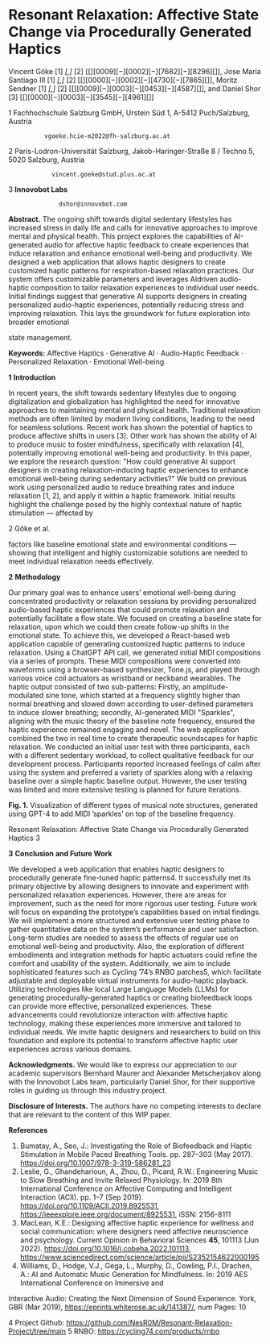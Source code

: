 # **Resonant Relaxation: Affective State Change via** **Procedurally Generated Haptics**

Vincent Göke [1] _[,]_ [2] [[][0009][−][0002][−][7682][−][8296][]], Jose Maria Santiago III [1] _[,]_ [2] [[][0000][−][0002][−][4730][−][7865][]],
Moritz Sendner [1] _[,]_ [2] [[][0009][−][0003][−][0453][−][4587][]], and Daniel Shor [3] [[][0000][−][0003][−][3545][−][4961][]]


1 Fachhochschule Salzburg GmbH, Urstein Süd 1, A-5412 Puch/Salzburg, Austria
```
          vgoeke.hcie-m2022@fh-salzburg.ac.at
```

2 Paris-Lodron-Universität Salzburg, Jakob-Haringer-Straße 8 / Techno 5, 5020 Salzburg,
Austria

```
            vincent.goeke@stud.plus.ac.at
```

3 **Innovobot Labs**

```
              dshor@innovobot.com

```

**Abstract.** The ongoing shift towards digital sedentary lifestyles has increased
stress in daily life and calls for innovative approaches to improve mental and
physical health. This project explores the capabilities of AI-generated audio for
affective haptic feedback to create experiences that induce relaxation and enhance
emotional well-being and productivity. We designed a web application that allows haptic designers to create customized haptic patterns for respiration-based
relaxation practices. Our system offers customizable parameters and leverages AIdriven audio-haptic composition to tailor relaxation experiences to individual user
needs. Initial findings suggest that generative AI supports designers in creating
personalized audio-haptic experiences, potentially reducing stress and improving
relaxation. This lays the groundwork for future exploration into broader emotional

state management.


**Keywords:** Affective Haptics · Generative AI · Audio-Haptic Feedback · Personalized Relaxation · Emotional Well-being


**1** **Introduction**


In recent years, the shift towards sedentary lifestyles due to ongoing digitalization and
globalization has highlighted the need for innovative approaches to maintaining mental
and physical health. Traditional relaxation methods are often limited by modern living
conditions, leading to the need for seamless solutions. Recent work has shown the potential of haptics to produce affective shifts in users [3]. Other work has shown the ability of
AI to produce music to foster mindfulness, specifically with relaxation [4], potentially
improving emotional well-being and productivity. In this paper, we explore the research
question: "How could generative AI support designers in creating relaxation-inducing
haptic experiences to enhance emotional well-being during sedentary activities?" We
build on previous work using personalized audio to reduce breathing rates and induce
relaxation [1, 2], and apply it within a haptic framework. Initial results highlight the
challenge posed by the highly contextual nature of haptic stimulation — affected by


2 Göke et al.


factors like baseline emotional state and environmental conditions — showing that intelligent and highly customizable solutions are needed to meet individual relaxation
needs effectively.


**2** **Methodology**


Our primary goal was to enhance users’ emotional well-being during concentrated
productivity or relaxation sessions by providing personalized audio-based haptic experiences that could promote relaxation and potentially facilitate a flow state. We focused
on creating a baseline state for relaxation, upon which we could then create follow-up
shifts in the emotional state. To achieve this, we developed a React-based web application
capable of generating customized haptic patterns to induce relaxation. Using a ChatGPT
API call, we generated initial MIDI compositions via a series of prompts. These MIDI
compositions were converted into waveforms using a browser-based synthesizer, Tone.js,
and played through various voice coil actuators as wristband or neckband wearables. The
haptic output consisted of two sub-patterns: Firstly, an amplitude-modulated sine tone,
which started at a frequency slightly higher than normal breathing and slowed down
according to user-defined parameters to induce slower breathing; secondly, AI-generated
MIDI "Sparkles", aligning with the music theory of the baseline note frequency, ensured
the haptic experience remained engaging and novel. The web application combined the
two in real time to create therapeutic soundscapes for haptic relaxation. We conducted
an initial user test with three participants, each with a different sedentary workload, to
collect qualitative feedback for our development process. Participants reported increased
feelings of calm after using the system and preferred a variety of sparkles along with
a relaxing baseline over a simple haptic baseline output. However, the user testing was
limited and more extensive testing is planned for future iterations.


**Fig. 1.** Visualization of different types of musical note structures, generated using GPT-4 to add
MIDI ’sparkles’ on top of the baseline frequency.


Resonant Relaxation: Affective State Change via Procedurally Generated Haptics 3


**3** **Conclusion and Future Work**


We developed a web application that enables haptic designers to procedurally generate
fine-tuned haptic patterns4. It successfully met its primary objective by allowing designers to innovate and experiment with personalized relaxation experiences. However,
there are areas for improvement, such as the need for more rigorous user testing. Future
work will focus on expanding the prototype’s capabilities based on initial findings. We
will implement a more structured and extensive user testing phase to gather quantitative
data on the system’s performance and user satisfaction. Long-term studies are needed
to assess the effects of regular use on emotional well-being and productivity. Also,
the exploration of different embodiments and integration methods for haptic actuators
could refine the comfort and usability of the system. Additionally, we aim to include
sophisticated features such as Cycling ’74’s RNBO patches5, which facilitate adjustable
and deployable virtual instruments for audio-haptic playback. Utilizing technologies like
local Large Language Models (LLMs) for generating procedurally-generated haptics or
creating biofeedback loops can provide more effective, personalized experiences. These
advancements could revolutionize interaction with affective haptic technology, making
these experiences more immersive and tailored to individual needs. We invite haptic designers and researchers to build on this foundation and explore its potential to transform
affective haptic user experiences across various domains.


**Acknowledgments.** We would like to express our appreciation to our academic supervisors
Bernhard Maurer and Alexander Metscherjakov along with the Innovobot Labs team, particularly
Daniel Shor, for their supportive roles in guiding us through this industry project.


**Disclosure of Interests.** The authors have no competing interests to declare that are relevant to
the content of this WIP paper.


**References**


1. Bumatay, A., Seo, J.: Investigating the Role of Biofeedback and Haptic Stimulation in Mobile
Paced Breathing Tools. pp. 287–303 (May 2017). https://doi.org/10.1007/978-3-319-586281_23
2. Leslie, G., Ghandeharioun, A., Zhou, D., Picard, R.W.: Engineering Music to
Slow Breathing and Invite Relaxed Physiology. In: 2019 8th International Conference on Affective Computing and Intelligent Interaction (ACII). pp. 1–7 (Sep 2019).
https://doi.org/10.1109/ACII.2019.8925531, https://ieeexplore.ieee.org/document/8925531,
iSSN: 2156-8111
3. MacLean, K.E.: Designing affective haptic experience for wellness and social communication: where designers need affective neuroscience and psychology. Current Opinion in
Behavioral Sciences **45**, 101113 (Jun 2022). https://doi.org/10.1016/j.cobeha.2022.101113,
https://www.sciencedirect.com/science/article/pii/S2352154622000195
4. Williams, D., Hodge, V.J., Gega, L., Murphy, D., Cowling, P.I., Drachen, A.: AI and Automatic
Music Generation for Mindfulness. In: 2019 AES International Conference on Immersive and

Interactive Audio: Creating the Next Dimension of Sound Experience. York, GBR (Mar 2019),
https://eprints.whiterose.ac.uk/141387/, num Pages: 10


4 Project Github: https://github.com/NesR0M/Resonant-Relaxation-Project/tree/main
5 RNBO: https://cycling74.com/products/rnbo



